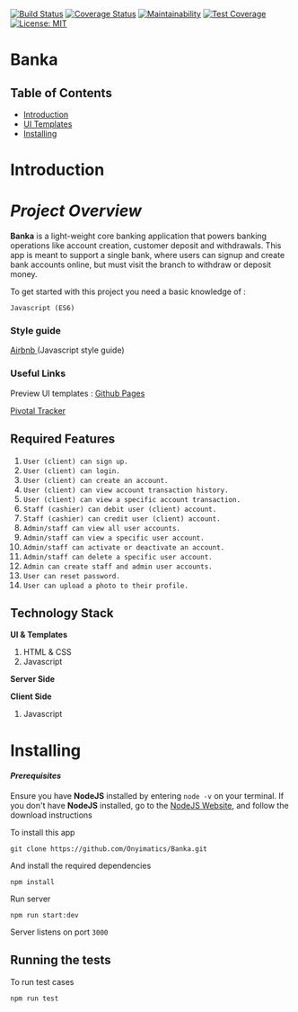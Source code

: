 [![Build Status](https://travis-ci.org/Onyimatics/Banka.svg?branch=develop)](https://travis-ci.org/Onyimatics/Banka) [![Coverage Status](https://coveralls.io/repos/github/Onyimatics/Banka/badge.svg?branch=develop)](https://coveralls.io/github/Onyimatics/Banka?branch=develop) [![Maintainability](https://api.codeclimate.com/v1/badges/c3c8e1797a3962684d3f/maintainability)](https://codeclimate.com/github/Onyimatics/Banka/maintainability) [![Test Coverage](https://api.codeclimate.com/v1/badges/c3c8e1797a3962684d3f/test_coverage)](https://codeclimate.com/github/Onyimatics/Banka/test_coverage) [![License: MIT](https://img.shields.io/badge/License-MIT-green.svg)](https://opensource.org/licenses/MIT)

# Banka

## Table of Contents

 - [Introduction](#introduction)
 - [UI Templates](#ui-templates)
 - [Installing](#installing)

 # Introduction

# *Project Overview*

**Banka** is a 
light-weight core banking application that powers banking operations like account creation, customer deposit and withdrawals. This app is meant to support a single bank, where users can signup and create bank accounts online, but must visit the branch to withdraw or deposit money.

To get started with this project you need a basic knowledge of :

```
Javascript (ES6)
```

### __Style guide__

[Airbnb ](https://github.com/airbnb/javascript)(Javascript style guide)

### Useful Links
Preview UI templates : [Github Pages](https://onyimatics.github.io/Banka/)

[Pivotal Tracker](https://www.pivotaltracker.com/n/projects/2320392)

## Required Features

1. `User (client) can sign up.`
2. `User (client) can login.`
3. `User (client) can create an account.`
4. `User (client) can view account transaction history.`
5. `User (client) can view a specific account transaction.`
6. `Staff (cashier) can debit user (client) account.`
7. `Staff (cashier) can credit user (client) account.`
8. `Admin/staff can view all user accounts.`
9. `Admin/staff can view a specific user account.`
10. `Admin/staff can activate or deactivate an account.`
11. `Admin/staff can delete a specific user account.`
12. `Admin can create staff and admin user accounts.`
13. `User can reset password.`
14. `User can upload a photo to their profile.`

## Technology Stack
**UI & Templates**
1. HTML & CSS
2. Javascript

**Server Side**

**Client Side**
1. Javascript

# Installing

#### *Prerequisites*

Ensure you have **NodeJS** installed by entering `node -v` on your terminal.
If you don't have **NodeJS** installed, go to the [NodeJS Website](http://nodejs.org),  and follow the download instructions

To install this app

`
git clone https://github.com/Onyimatics/Banka.git
`

And install the required dependencies 

`
npm install
`

Run server

`
npm run start:dev
`

Server listens on port `3000`

## Running the tests

To run test cases

`
npm run test
`

